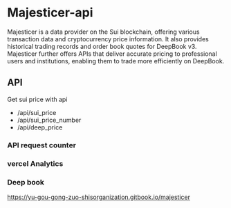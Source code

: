 # Majesticer-api

Majesticer is a data provider on the Sui blockchain, offering various transaction data and cryptocurrency price information. It also provides historical trading records and order book quotes for DeepBook v3. Majesticer further offers APIs that deliver accurate pricing to professional users and institutions, enabling them to trade more efficiently on DeepBook.


## API
Get sui price with api
- /api/sui_price
- /api/sui_price_number
- /api/deep_price

### API request counter

### vercel Analytics


### Deep book
https://yu-gou-gong-zuo-shisorganization.gitbook.io/majesticer
